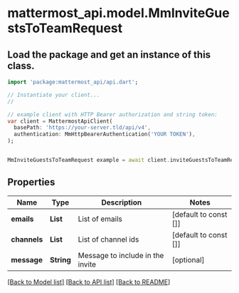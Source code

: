 # mattermost_api.model.MmInviteGuestsToTeamRequest

## Load the package and get an instance of this class.
```dart
import 'package:mattermost_api/api.dart';

// Instantiate your client...
//

// example client with HTTP Bearer authorization and string token:
var client = MattermostApiClient(
  basePath: 'https://your-server.tld/api/v4',
  authentication: MmHttpBearerAuthentication('YOUR TOKEN'),
);


MmInviteGuestsToTeamRequest example = await client.inviteGuestsToTeamRequest.FUNCTION_THAT_RETURNS_THIS_CLASS();

```

## Properties
Name | Type | Description | Notes
------------ | ------------- | ------------- | -------------
**emails** | **List<String>** | List of emails | [default to const []]
**channels** | **List<String>** | List of channel ids | [default to const []]
**message** | **String** | Message to include in the invite | [optional] 

[[Back to Model list]](../GENERATED_README.md#documentation-for-models) [[Back to API list]](../GENERATED_README.md#documentation-for-api-endpoints) [[Back to README]](../GENERATED_README.md)


